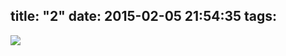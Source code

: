 title: "2"
date: 2015-02-05 21:54:35
tags:
---

![](https://dl.dropbox.com/u/4291520/monograms/2015--2.svg)
